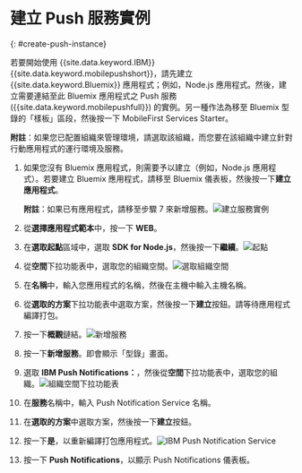 # 建立 Push 服務實例
{: #create-push-instance}

若要開始使用 {{site.data.keyword.IBM}} {{site.data.keyword.mobilepushshort}}，請先建立 {{site.data.keyword.Bluemix}} 應用程式；例如，Node.js 應用程式。然後，建立需要連結至此 Bluemix 應用程式之 Push 服務 ({{site.data.keyword.mobilepushfull}}) 的實例。另一種作法為移至 Bluemix 型錄的「樣板」區段，然後按一下 MobileFirst Services Starter。

**附註**：如果您已配置組織來管理環境，請選取該組織，而您要在該組織中建立針對行動應用程式的運行環境及服務。


1. 如果您沒有 Bluemix 應用程式，則需要予以建立（例如，Node.js 應用程式）。若要建立 Bluemix 應用程式，請移至 Bluemix 儀表板，然後按一下**建立應用程式**。

	**附註**：如果已有應用程式，請移至步驟 7 來新增服務。![建立服務實例](images/create_service_instance1.jpg "建立服務實例")

1. 從**選擇應用程式範本**中，按一下 **WEB**。

3. 在**選取起點**區域中，選取 **SDK for Node.js**，然後按一下**繼續**。![起點](images/create_service_nodejs2.jpg)

4. 從**空間**下拉功能表中，選取您的組織空間。![選取組織空間](images/create_a_service3.jpg)
1. 在**名稱**中，輸入您應用程式的名稱，然後在主機中輸入主機名稱。

1. 從**選取的方案**下拉功能表中選取方案，然後按一下**建立**按鈕。請等待應用程式編譯打包。

1. 按一下**概觀**鏈結。![新增服務](images/create_service_add4.jpg)
1. 按一下**新增服務**。即會顯示「型錄」畫面。

1. 選取 **IBM Push Notifications：**，然後從**空間**下拉功能表中，選取您的組織。![組織空間下拉功能表](images/create_service_org.jpg)
1. 在**服務**名稱中，輸入 Push Notification Service 名稱。

1. 在**選取的方案**中選取方案，然後按一下**建立**按鈕。

1. 按一下**是**，以重新編譯打包應用程式。![IBM Push Notification Service](images/create_service_notification5.jpg)

1. 按一下 **Push Notifications**，以顯示 Push Notifications 儀表板。

